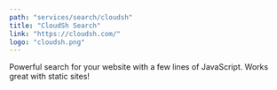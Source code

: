 ```yaml
---
path: "services/search/cloudsh"
title: "CloudSh Search"
link: "https://cloudsh.com/"
logo: "cloudsh.png"
---
```


Powerful search for your website with a few lines of JavaScript. Works great with static sites!
